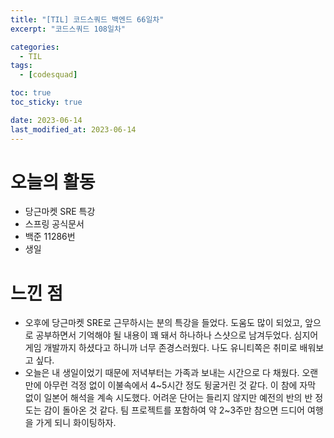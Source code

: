 ```yaml
---
title: "[TIL] 코드스쿼드 백엔드 66일차"
excerpt: "코드스쿼드 108일차"

categories:
  - TIL
tags:
  - [codesquad]

toc: true
toc_sticky: true

date: 2023-06-14
last_modified_at: 2023-06-14
---
```


# 오늘의 활동

- 당근마켓 SRE 특강
- 스프링 공식문서
- 백준 11286번
- 생일

# 느낀 점

- 오후에 당근마켓 SRE로 근무하시는 분의 특강을 들었다. 도움도 많이 되었고, 앞으로 공부하면서 기억해야 될 내용이 꽤 돼서 하나하나 스샷으로 남겨두었다. 심지어 게임 개발까지 하셨다고 하니까 너무 존경스러웠다. 나도 유니티쪽은 취미로 배워보고 싶다.
- 오늘은 내 생일이었기 때문에 저녁부터는 가족과 보내는 시간으로 다 채웠다. 오랜만에 아무런 걱정 없이 이불속에서 4~5시간 정도 뒹굴거린 것 같다. 이 참에 자막 없이 일본어 해석을 계속 시도했다. 어려운 단어는 들리지 않지만 예전의 반의 반 정도는 감이 돌아온 것 같다. 팀 프로젝트를 포함하여 약 2~3주만 참으면 드디어 여행을 가게 되니 화이팅하자.
